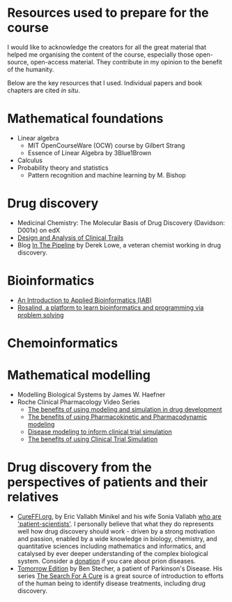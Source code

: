 Resources used to prepare for the course
===

I would like to acknowledge the creators for all the great material that helped me organising the content of the course, especially those open-source, open-access material. They contribute in my opinion to the benefit of the humanity.

Below are the key resources that I used. Individual papers and book chapters are cited *in situ*.

# Mathematical foundations

* Linear algebra
  * MIT OpenCourseWare (OCW) course by Gilbert Strang
  * Essence of Linear Algebra by 3Blue1Brown
* Calculus
* Probability theory and statistics
  * Pattern recognition and machine learning by M. Bishop

# Drug discovery

* Medicinal Chemistry: The Molecular Basis of Drug Discovery (Davidson: D001x) on edX
* [Design and Analysis of Clinical Trails](https://www.chalmers.se/en/departments/math/education/university-of-gothenburg/courses/mathematical-statistics/Pages/msa620.aspx)
* Blog [In The Pipeline](http://blogs.sciencemag.org/pipeline/) by Derek Lowe, a veteran chemist working in drug discovery.

# Bioinformatics

* [An Introduction to Applied Bioinformatics (IAB)](http://readiab.org/)
* [Rosalind, a platform to learn bioinformatics and programming via problem solving](http://rosalind.info/problems/locations/)

# Chemoinformatics

# Mathematical modelling

* Modelling Biological Systems by James W. Haefner
* Roche Clinical Pharmacology Video Series
    * [The benefits of using modeling and simulation in drug development](https://www.youtube.com/watch?v=o2ntCRCgpUM)
    * [The benefits of using Pharmacokinetic and Pharmacodynamic modeling](https://www.youtube.com/watch?v=jxvJHXVIV4E)
    * [Disease modeling to inform clinical trial simulation](https://www.youtube.com/watch?v=Hhd2U94QM60)
    * [The benefits of using Clinical Trial Simulation](https://www.youtube.com/watch?v=dW4fek6plP4)

# Drug discovery from the perspectives of patients and their relatives

* [CureFFI.org](http://www.cureffi.org/), by Eric Vallabh Minikel and his wife Sonia Vallabh [who are 'patient-scientists'](https://www.broadinstitute.org/bios/sonia-vallabh). I personally believe that what they do represents well how drug discovery should work - driven by a strong motivation and passion, enabled by a wide knowledge in biology, chemistry, and quantitative sciences including mathematics and informatics, and catalysed by ever deeper understanding of the complex biological system. Consider a [donation](http://www.cureffi.org/donate/) if you care about prion diseases.
* [Tomorrow Edition](https://tmrwedition.com/) by Ben Stecher, a patient of Parkinson's Disease. His series [The Search For A Cure](https://tmrwedition.com/2018/11/14/the-search-for-a-cure-part-1-back-to-the-future/) is a great source of introduction to efforts of the human being to identify disease treatments, including drug discovery.
